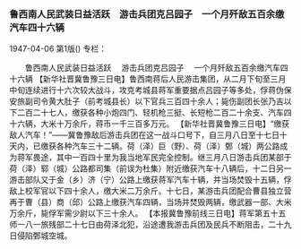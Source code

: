 ### 鲁西南人民武装日益活跃　游击兵团克吕园子　一个月歼敌五百余缴汽车四十六辆

1947-04-06
第1版()
专栏：

　　鲁西南人民武装日益活跃
  　游击兵团克吕园子
  　一个月歼敌五百余缴汽车四十六辆
    【新华社晋冀鲁豫三日电】鲁西南蒋后人民游击集团，从二月下旬至三月中旬连续进行十六次较大战斗，攻克考城县蒋军重要据点吕园子等多处，俘蒋伪保安旅副司令黄大肚子（前考城县长）以下官兵三百四十余人；毙伤副团长张乃吉以下二百二十七人，缴获各种小炮四门、轻机枪三挺、长短枪二百二十余支、汽车四十六辆，大米十万余斤，蒋币一千三百多万元。
    【新华社晋冀鲁豫三日电】“缴获敌人汽车！”——冀鲁豫敌后游击兵团在这一战斗口号下，自三月八日至十七日十天内，已缴获各种汽车三十二辆。荷（泽）巨（野）、荷（泽）鄄（城）两公路成为蒋军畏途，其中一百四十里为我当地军民完全控制。继三月八日游击兵团某部于荷（泽）郓（城）公路都司集（前误为杜集）附近缴获汽车十八辆后，十二日另一游击部队又于金（乡）济（宁）公路上缴获蒋军汽车十辆，并当场焚毁十五辆，俘敌上校军官以下四十余人，缴大米二万余斤。十七日，某游击兵团配合曹县独立营再于曹（县）商（邱）公路上缴获汽车四辆，当场并焚毁两辆，缴武器一部、大米万余斤，毙俘军需少尉以下三十余人。
    【本报冀鲁豫前线三日电】蒋军第五十五师一八一旅残部二十七日由荷泽北犯，沿途遭我游击兵团及民兵不断阻击，二十九日侵陷鄄城空城。
